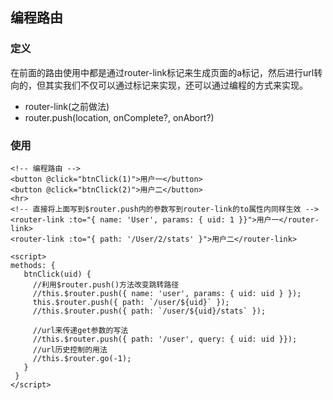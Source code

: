 ## 编程路由

### 定义

在前面的路由使用中都是通过router-link标记来生成页面的a标记，然后进行url转向的，但其实我们不仅可以通过标记来实现，还可以通过编程的方式来实现。

- router-link(之前做法)
- router.push(location, onComplete?, onAbort?) 

### 使用

```vue
<!-- 编程路由 -->
<button @click="btnClick(1)">用户一</button>
<button @click="btnClick(2)">用户二</button>
<hr>
<!-- 直接将上面写到$router.push内的参数写到router-link的to属性内同样生效 -->
<router-link :to="{ name: 'User', params: { uid: 1 }}">用户一</router-link>
<router-link :to="{ path: '/User/2/stats' }">用户二</router-link>

<script>
methods: {
   btnClick(uid) {
     //利用$router.push()方法改变跳转路径
     //this.$router.push({ name: 'user', params: { uid: uid } });
     this.$router.push({ path: `/user/${uid}` });
     //this.$router.push({ path: `/user/${uid}/stats` });

     //url来传递get参数的写法
     //this.$router.push({ path: '/user', query: { uid: uid }}); 
     //url历史控制的用法
     //this.$router.go(-1);
   }
 }
</script>
```

